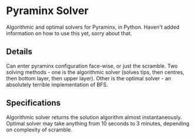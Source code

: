 # Pyraminx Solver
Algorithmic and optimal solvers for Pyraminx, in Python.
Haven't added information on how to use this yet, sorry about that.

## Details
Can enter pyraminx configuration face-wise, or just the scramble.
Two solving methods - one is the algorithmic solver (solves tips, then centres, then bottom layer, then upper layer). Other is the optimal solver - an absolutely terrible implementation of BFS.

## Specifications
Algorithmic solver returns the solution algorithm almost instantaneously.
Optimal solver may take anything from 10 seconds to 3 minutes, depending on complexity of scramble.
